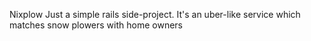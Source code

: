Nixplow
Just a simple rails side-project. It's an uber-like service which matches snow plowers with home owners
